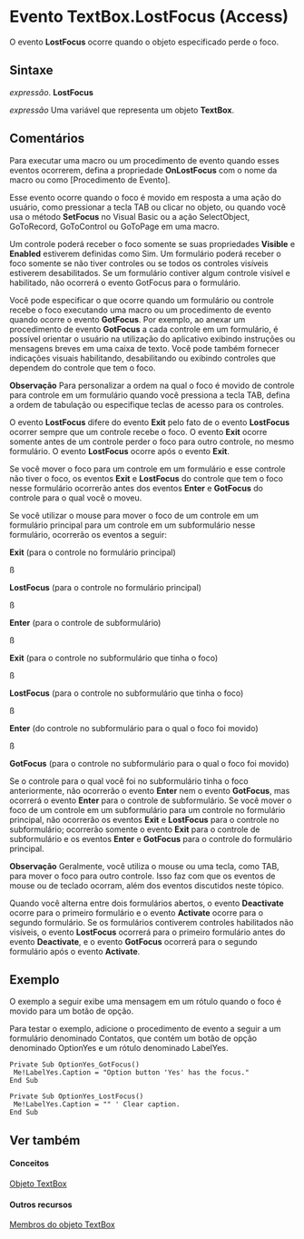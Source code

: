 
# Evento TextBox.LostFocus (Access)

O evento  **LostFocus** ocorre quando o objeto especificado perde o foco.


## Sintaxe

 _expressão_. **LostFocus**

 _expressão_ Uma variável que representa um objeto **TextBox**.


## Comentários

Para executar uma macro ou um procedimento de evento quando esses eventos ocorrerem, defina a propriedade  **OnLostFocus** com o nome da macro ou como [Procedimento de Evento].

Esse evento ocorre quando o foco é movido em resposta a uma ação do usuário, como pressionar a tecla TAB ou clicar no objeto, ou quando você usa o método  **SetFocus** no Visual Basic ou a ação SelectObject, GoToRecord, GoToControl ou GoToPage em uma macro.

Um controle poderá receber o foco somente se suas propriedades  **Visible** e **Enabled** estiverem definidas como Sim. Um formulário poderá receber o foco somente se não tiver controles ou se todos os controles visíveis estiverem desabilitados. Se um formulário contiver algum controle visível e habilitado, não ocorrerá o evento GotFocus para o formulário.

Você pode especificar o que ocorre quando um formulário ou controle recebe o foco executando uma macro ou um procedimento de evento quando ocorre o evento  **GotFocus**. Por exemplo, ao anexar um procedimento de evento **GotFocus** a cada controle em um formulário, é possível orientar o usuário na utilização do aplicativo exibindo instruções ou mensagens breves em uma caixa de texto. Você pode também fornecer indicações visuais habilitando, desabilitando ou exibindo controles que dependem do controle que tem o foco.


 **Observação**  Para personalizar a ordem na qual o foco é movido de controle para controle em um formulário quando você pressiona a tecla TAB, defina a ordem de tabulação ou especifique teclas de acesso para os controles.

O evento  **LostFocus** difere do evento **Exit** pelo fato de o evento **LostFocus** ocorrer sempre que um controle recebe o foco. O evento **Exit** ocorre somente antes de um controle perder o foco para outro controle, no mesmo formulário. O evento **LostFocus** ocorre após o evento **Exit**.

Se você mover o foco para um controle em um formulário e esse controle não tiver o foco, os eventos  **Exit** e **LostFocus** do controle que tem o foco nesse formulário ocorrerão antes dos eventos **Enter** e **GotFocus** do controle para o qual você o moveu.

Se você utilizar o mouse para mover o foco de um controle em um formulário principal para um controle em um subformulário nesse formulário, ocorrerão os eventos a seguir:

 **Exit** (para o controle no formulário principal)

ß

 **LostFocus** (para o controle no formulário principal)

ß

 **Enter** (para o controle de subformulário)

ß

 **Exit** (para o controle no subformulário que tinha o foco)

ß

 **LostFocus** (para o controle no subformulário que tinha o foco)

ß

 **Enter** (do controle no subformulário para o qual o foco foi movido)

ß

 **GotFocus** (para o controle no subformulário para o qual o foco foi movido)

Se o controle para o qual você foi no subformulário tinha o foco anteriormente, não ocorrerão o evento  **Enter** nem o evento **GotFocus**, mas ocorrerá o evento **Enter** para o controle de subformulário. Se você mover o foco de um controle em um subformulário para um controle no formulário principal, não ocorrerão os eventos **Exit** e **LostFocus** para o controle no subformulário; ocorrerão somente o evento **Exit** para o controle de subformulário e os eventos **Enter** e **GotFocus** para o controle do formulário principal.


 **Observação**  Geralmente, você utiliza o mouse ou uma tecla, como TAB, para mover o foco para outro controle. Isso faz com que os eventos de mouse ou de teclado ocorram, além dos eventos discutidos neste tópico.

Quando você alterna entre dois formulários abertos, o evento  **Deactivate** ocorre para o primeiro formulário e o evento **Activate** ocorre para o segundo formulário. Se os formulários contiverem controles habilitados não visíveis, o evento **LostFocus** ocorrerá para o primeiro formulário antes do evento **Deactivate**, e o evento **GotFocus** ocorrerá para o segundo formulário após o evento **Activate**.


## Exemplo

O exemplo a seguir exibe uma mensagem em um rótulo quando o foco é movido para um botão de opção.

Para testar o exemplo, adicione o procedimento de evento a seguir a um formulário denominado Contatos, que contém um botão de opção denominado OptionYes e um rótulo denominado LabelYes.




```
Private Sub OptionYes_GotFocus() 
 Me!LabelYes.Caption = "Option button 'Yes' has the focus." 
End Sub 
 
Private Sub OptionYes_LostFocus() 
 Me!LabelYes.Caption = "" ' Clear caption. 
End Sub
```


## Ver também


#### Conceitos


[Objeto TextBox](d74fbe9a-0d40-7d28-956f-a2bfd0cfee45.md)
#### Outros recursos


[Membros do objeto TextBox](bb55abbc-902e-fc2d-bdff-063c55426cd0.md)